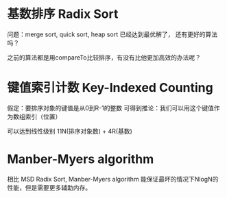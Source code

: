 
# 基数排序 Radix Sort

问题：merge sort, quick sort, heap sort 已经达到最优解了， 还有更好的算法吗？

之前的算法都是用compareTo比较排序，有没有比他更加高效的办法呢？

# 键值索引计数 Key-Indexed Counting

假定：要排序对象的键值是从0到R-1的整数
可得到推论：我们可以用这个键值作为数组索引（位置）


可以达到线性级别 11N(排序对象数) + 4R(基数)


# Manber-Myers algorithm
相比 MSD Radix Sort, Manber-Myers algorithm 能保证最坏的情况下NlogN的性能，但是需要更多辅助内存。

